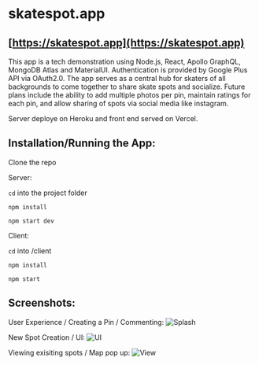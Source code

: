 # skatespot.app
## [https://skatespot.app](https://skatespot.app)

This app is a tech demonstration using Node.js, React, Apollo GraphQL, MongoDB Atlas and MaterialUI. Authentication is provided by Google Plus API via OAuth2.0. The app serves as a central hub for skaters of all backgrounds to come together to share skate spots and socialize. Future plans include the ability to add multiple photos per pin, maintain ratings for each pin, and allow sharing of spots via social media like instagram.

Server deploye on Heroku and front end served on Vercel.

## Installation/Running the App:

Clone the repo

Server:

```cd``` into the project folder

```npm install```

```npm start dev```

Client: 

```cd``` into /client

```npm install```

```npm start```

## Screenshots:

User Experience / Creating a Pin / Commenting:
![Splash](https://i.imgur.com/6nZLWJ6.gif)

New Spot Creation / UI:
![UI](https://i.imgur.com/8vezS8M.png)

Viewing exisiting spots / Map pop up:
![View](https://i.imgur.com/C6n21LX.png)

